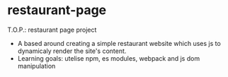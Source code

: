 # restaurant-page
T.O.P.: restaurant page project
  - A based around creating a simple restaurant website which uses js to dynamicaly render the site's content.
  - Learning goals: utelise npm, es modules, webpack and js dom manipulation
